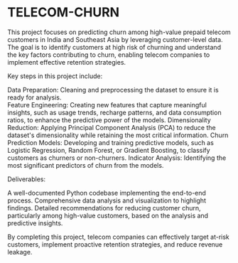 # TELECOM-CHURN
This project focuses on predicting churn among high-value prepaid telecom customers in India and Southeast Asia by leveraging customer-level data. The goal is to identify customers at high risk of churning and understand the key factors contributing to churn, enabling telecom companies to implement effective retention strategies.

Key steps in this project include:

Data Preparation: Cleaning and preprocessing the dataset to ensure it is ready for analysis.  
Feature Engineering: Creating new features that capture meaningful insights, such as usage trends, recharge patterns, and data consumption ratios, to enhance the predictive power of the models. 
Dimensionality Reduction:  Applying Principal Component Analysis (PCA) to reduce the dataset's dimensionality while retaining the most critical information. 
Churn Prediction Models: Developing and training predictive models, such as Logistic Regression, Random Forest, or Gradient Boosting, to classify customers as churners or non-churners.
Indicator Analysis: Identifying the most significant predictors of churn from the models. 

Deliverables:

A well-documented Python codebase implementing the end-to-end process.
Comprehensive data analysis and visualization to highlight findings.
Detailed recommendations for reducing customer churn, particularly among high-value customers, based on the analysis and predictive insights.

By completing this project, telecom companies can effectively target at-risk customers, implement proactive retention strategies, and reduce revenue leakage.
